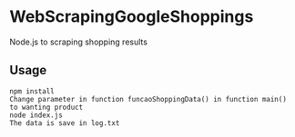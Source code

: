 # WebScrapingGoogleShoppings

Node.js to scraping shopping results

## Usage
```
npm install
Change parameter in function funcaoShoppingData() in function main() to wanting product 
node index.js
The data is save in log.txt
```
